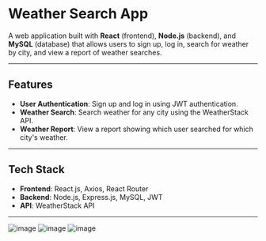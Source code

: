 # Weather Search App

A web application built with **React** (frontend), **Node.js** (backend), and **MySQL** (database) that allows users to sign up, log in, search for weather by city, and view a report of weather searches.

---

## Features

- **User Authentication**: Sign up and log in using JWT authentication.
- **Weather Search**: Search weather for any city using the WeatherStack API.
- **Weather Report**: View a report showing which user searched for which city's weather.

---

## Tech Stack

- **Frontend**: React.js, Axios, React Router
- **Backend**: Node.js, Express.js, MySQL, JWT
- **API**: WeatherStack API

---
![image](https://github.com/user-attachments/assets/fc94ab61-091b-47e7-8f15-120fabf8abf9)
![image](https://github.com/user-attachments/assets/fa1775ee-9868-478b-8973-02e393e46c9b)
![image](https://github.com/user-attachments/assets/a68e4a3a-6ad9-4390-9262-7960d356ec09)
